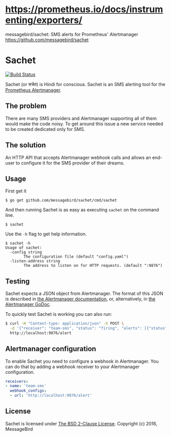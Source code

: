 # https://prometheus.io/docs/instrumenting/exporters/

messagebird/sachet: SMS alerts for Prometheus' Alertmanager https://github.com/messagebird/sachet


# Sachet

[![Build Status](https://travis-ci.org/messagebird/sachet.svg?branch=master)](https://travis-ci.org/messagebird/sachet)

Sachet (or सचेत) is Hindi for conscious. Sachet is an SMS alerting tool for the [Prometheus Alertmanager](https://github.com/prometheus/alertmanager).

## The problem
There are many SMS providers and Alertmanager supporting all of them would make the code noisy. To get around this issue a new service needed to be created dedicated only for SMS.

## The solution
An HTTP API that accepts Alertmanager webhook calls and allows an end-user to configure it for the SMS provider of their dreams.

## Usage

First get it 

```
$ go get github.com/messagebird/sachet/cmd/sachet
```

And then running Sachet is as easy as executing `sachet` on the command line.

```
$ sachet
```

Use the `-h` flag to get help information.

```
$ sachet -h
Usage of sachet:
  -config string
        The configuration file (default "config.yaml")
  -listen-address string
        The address to listen on for HTTP requests. (default ":9876")
```

## Testing

Sachet expects a JSON object from Alertmanager. The format of this JSON is described in [the Alertmanager documentation](https://prometheus.io/docs/alerting/configuration/#webhook-receiver-<webhook_config>), or, alternatively, in [the Alertmanager GoDoc](https://godoc.org/github.com/prometheus/alertmanager/template#Data).

To quickly test Sachet is working you can also run:
```bash
$ curl -H "Content-type: application/json" -X POST \
  -d '{"receiver": "team-sms", "status": "firing", "alerts": [{"status": "firing", "labels": {"alertname": "test-123"} }], "commonLabels": {"key": "value"}}' \
  http://localhost:9876/alert
```

## Alertmanager configuration

To enable Sachet you need to configure a webhook in Alertmanager. You can do that by adding a webhook receiver to your Alertmanager configuration. 

```yaml
receivers:
- name: 'team-sms'
  webhook_configs:
  - url: 'http://localhost:9876/alert'
```

## License

Sachet is licensed under [The BSD 2-Clause License](http://opensource.org/licenses/BSD-2-Clause). Copyright (c) 2016, MessageBird